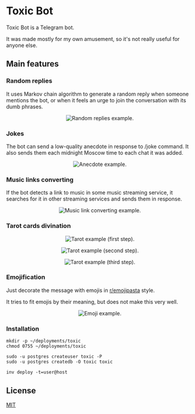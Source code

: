 # Toxic Bot

Toxic Bot is a Telegram bot.

It was made mostly for my own amusement, so it's not really useful
for anyone else.


## Main features

### Random replies

It uses Markov chain algorithm to generate a random reply when someone 
mentions the bot, or when it feels an urge to join the conversation with
its dumb phrases.

<p align="center"><img alt="Random replies example." src="./docs/img/chain.png" /></p>


### Jokes

The bot can send a low-quality anecdote in response to /joke command.
It also sends them each midnight Moscow time to each chat it was added.

<p align="center"><img alt="Anecdote example." src="./docs/img/anecdote.png" /></p>


### Music links converting

If the bot detects a link to music in some music streaming service, it searches
for it in other streaming services and sends them in response.

<p align="center"><img alt="Music link converting example." src="./docs/img/streaming.png" /></p>


### Tarot cards divination

<p align="center"><img alt="Tarot example (first step)." src="./docs/img/taro-1.png" /></p>
<p align="center"><img alt="Tarot example (second step)." src="./docs/img/taro-2.png" /></p>
<p align="center"><img alt="Tarot example (third step)." src="./docs/img/taro-3.png" /></p>


### Emojification

Just decorate the message with emojis in 
[r/emojipasta](https://www.reddit.com/r/emojipasta/) style.

It tries to fit emojis by their meaning, but does not make this very well.

<p align="center"><img alt="Emoji example." src="./docs/img/emoji.png" /></p>


### Installation

```shell
mkdir -p ~/deployments/toxic
chmod 0755 ~/deployments/toxic

sudo -u postgres createuser toxic -P
sudo -u postgres createdb -O toxic toxic

inv deploy -t=user@host
```


## License

[MIT](https://choosealicense.com/licenses/mit/)

